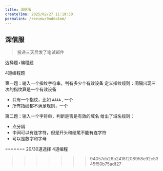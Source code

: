 ```yaml
---
title: 深信服
createTime: 2025/02/27 11:19:30
permalink: /review/0oddo1mm/
---
```

## 深信服
> 投递三天后发了笔试邮件

选择题+编程题

4道编程题

第一题：输入一个指纹字符串，判有多少个有效设备
定义指纹规则：间隔出现三次的指纹算是一个有效设备
- 只有一个指纹，比如 `AAAA` , 一个
- 所有指纹都不满足规则，一个

第二题：输入一个字符串，判断是否是有效的域名
给出了域名规则：
- 点分隔
- 中间可以有连字符，但是开头和结尾不能有连字符
- 可以是数字和字母



=======
20/30道选择
4道编程
>>>>>>> 94057db26b2418f208958e92c5345f50b75adf27